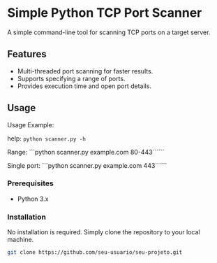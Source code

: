 # Simple Python TCP Port Scanner

A simple command-line tool for scanning TCP ports on a target server.

## Features

- Multi-threaded port scanning for faster results.
- Supports specifying a range of ports.
- Provides execution time and open port details.

## Usage
Usage Example:

help:
```python scanner.py -h```

Range:
```python scanner.py example.com 80-443``````

Single port:
```python scanner.py example.com 443``````

### Prerequisites

- Python 3.x

### Installation

No installation is required. Simply clone the repository to your local machine.

```bash
git clone https://github.com/seu-usuario/seu-projeto.git
```